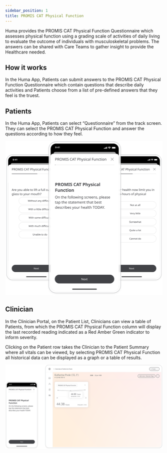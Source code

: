 ```yaml
---
sidebar_position: 1
title: PROMIS CAT Physical Function
---
```

Huma provides the PROMIS CAT Physical Function Questionnaire which assesses physical function using a grading scale of activities of daily living to evaluate the outcome of individuals with musculoskeletal problems. The answers can be shared with Care Teams to gather insight to provide the Healthcare needed.

## How it works

In the Huma App, Patients can submit answers to the PROMIS CAT Physical Function Questionnaire which contain questions that describe daily activities and Patients choose from a list of pre-defined answers that they feel is the truest.

## Patients

In the Huma App, Patients can select “Questionnaire” from the track screen. They can select the PROMIS CAT Physical Function and answer the questions according to how they feel.

![PROMIS CAT Physical Function in the Huma App](./assets/promis-cat-physical-function.svg)

## Clinician

In the Clinician Portal, on the Patient List, Clinicians can view a table of Patients, from which the PROMIS CAT Physical Function column will display the last recorded reading indicated as a Red Amber Green indicator to inform severity. 

Clicking on the Patient row takes the Clinician to the Patient Summary where all vitals can be viewed, by selecting PROMIS CAT Physical Function all historical data can be displayed as a graph or a table of results.

![Clinician view of PROMIS CAT Physical Function](./assets/cp-promis-cat-physical-function.svg)